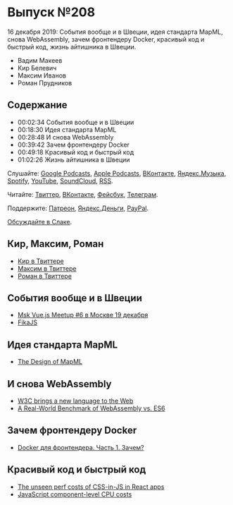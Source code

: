 # Выпуск №208

16 декабря 2019: События вообще и в Швеции, идея стандарта MapML, снова WebAssembly, зачем фронтендеру Docker, красивый код и быстрый код, жизнь айтишника в Швеции.

- Вадим Макеев
- Кир Белевич
- Максим Иванов
- Роман Прудников

## Содержание

- 00:02:34 События вообще и в Швеции
- 00:18:30 Идея стандарта MapML
- 00:28:48 И снова WebAssembly
- 00:39:42 Зачем фронтендеру Docker
- 00:49:18 Красивый код и быстрый код
- 01:02:26 Жизнь айтишника в Швеции

Слушайте: [Google Podcasts](https://podcasts.google.com/?feed=aHR0cHM6Ly93ZWItc3RhbmRhcmRzLnJ1L3BvZGNhc3QvZmVlZC8), [Apple Podcasts](https://itunes.apple.com/podcast/id1080500016), [ВКонтакте](https://vk.com/podcasts-32017543), [Яндекс.Музыка](https://music.yandex.ru/album/6245956), [Spotify](https://open.spotify.com/show/3rzAcADjpBpXt73L0epTjV), [YouTube](https://www.youtube.com/playlist?list=PLMBnwIwFEFHcwuevhsNXkFTcadeX5R1Go), [SoundCloud](https://soundcloud.com/web-standards), [RSS](https://web-standards.ru/podcast/feed/).

Читайте: [Твиттер](https://twitter.com/webstandards_ru), [ВКонтакте](https://vk.com/webstandards_ru), [Фейсбук](https://www.facebook.com/webstandardsru), [Телеграм](https://t.me/webstandards_ru).

Поддержите: [Патреон](https://www.patreon.com/webstandards_ru), [Яндекс.Деньги](https://money.yandex.ru/to/41001119329753), [PayPal](https://www.paypal.me/pepelsbey).

[Обсуждайте в Слаке](http://slack.web-standards.ru/).

## Кир, Максим, Роман

- [Кир в Твиттере](https://twitter.com/deepsweet)
- [Максим в Твиттере](https://twitter.com/satansdeer)
- [Роман в Твиттере](https://twitter.com/rayproud)

## События вообще и в Швеции

- [Msk Vue.js Meetup #6 в Москве 19 декабря](https://msk-vuejs.ru/events/ev6.html)
- [FikaJS](https://www.meetup.com/FikaJS/)

## Идея стандарта MapML

- [The Design of MapML](https://www.w3.org/community/maps4html/2019/12/09/the-design-of-mapml/)

## И снова WebAssembly

- [W3C brings a new language to the Web](https://www.w3.org/2019/12/pressrelease-wasm-rec.html.en)
- [A Real-World Benchmark of WebAssembly vs. ES6](https://medium.com/p/d85a23f8e193)

## Зачем фронтендеру Docker

- [Docker для фронтендера. Часть 1. Зачем?](https://habr.com/ru/post/478932/)

## Красивый код и быстрый код

- [The unseen perf costs of CSS-in-JS in React apps](https://calendar.perfplanet.com/2019/the-unseen-performance-costs-of-css-in-js-in-react-apps/)
- [JavaScript component-level CPU costs](https://calendar.perfplanet.com/2019/javascript-component-level-cpu-costs/)
